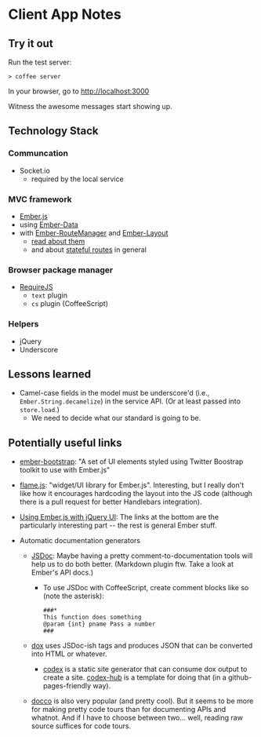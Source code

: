 # Client App Notes

## Try it out

Run the test server:

    > coffee server

In your browser, go to [http://localhost:3000](http://localhost:3000)

Witness the awesome messages start showing up.

## Technology Stack

### Communcation

* Socket.io
  * required by the local service

### MVC framework

* [Ember.js](http://emberjs.com/)
* using [Ember-Data](https://github.com/emberjs/data)
* with [Ember-RouteManager](https://github.com/ghempton/ember-routemanager) and [Ember-Layout](https://github.com/ghempton/ember-layout)
  * [read about them](http://codebrief.com/2012/02/anatomy-of-a-complex-ember-js-app-part-i-states-and-routes/)
  * and about [stateful routes](http://codebrief.com/2012/03/make-the-most-of-your-routes/) in general

### Browser package manager

* [RequireJS](http://requirejs.org/)
  * `text` plugin
  * `cs` plugin (CoffeeScript)

### Helpers

* jQuery
* Underscore

## Lessons learned

* Camel-case fields in the model must be underscore'd (i.e., `Ember.String.decamelize`) in the service API. (Or at least passed into `store.load`.)
  * We need to decide what our standard is going to be. 

## Potentially useful links

* [ember-bootstrap](https://github.com/jzajpt/ember-bootstrap): "A set of UI elements styled using Twitter Boostrap toolkit to use with Ember.js"

* [flame.js](https://github.com/flamejs/flame.js): "widget/UI library for Ember.js". Interesting, but I really don't like how it encourages hardcoding the layout into the JS code (although there is a pull request for better Handlebars integration).

* [Using Ember.js with jQuery UI](http://www.lukemelia.com/blog/archives/2012/03/10/using-ember-js-with-jquery-ui/): The links at the bottom are the particularly interesting part -- the rest is general Ember stuff.

* Automatic documentation generators

  * [JSDoc](https://github.com/jsdoc3/jsdoc): Maybe having a pretty comment-to-documentation tools will help us to do both better. (Markdown plugin ftw. Take a look at Ember's API docs.)
    * To use JSDoc with CoffeeScript, create comment blocks like so (note the asterisk):

      ```  
      ###*
      This function does something
      @param {int} pname Pass a number
      ###
      ```
  
  * [dox](https://github.com/visionmedia/dox) uses JSDoc-ish tags and produces JSON that can be converted into HTML or whatever.
    * [codex](https://github.com/logicalparadox/codex) is a static site generator that can consume dox output to create a site. [codex-hub](http://alogicalparadox.com/codex-hub/) is a template for doing that (in a github-pages-friendly way). 
  * [docco](http://jashkenas.github.com/docco/) is also very popular (and pretty cool). But it seems to be more for making pretty code tours than for documenting APIs and whatnot. And if I have to choose between two… well, reading raw source suffices for code tours.